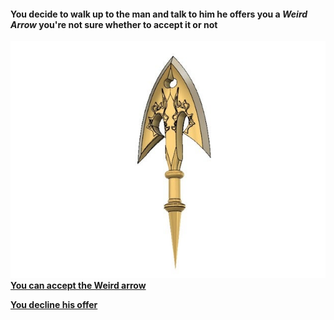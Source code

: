 #### **You decide to walk up to the man and talk to him he offers you a** _**Weird Arrow**_ you're not sure whether to accept it or not
![](../images/arrow.jpg)
[**You can accept the Weird arrow**](standarrow.md)

[**You decline his offer**](burgerK.md)